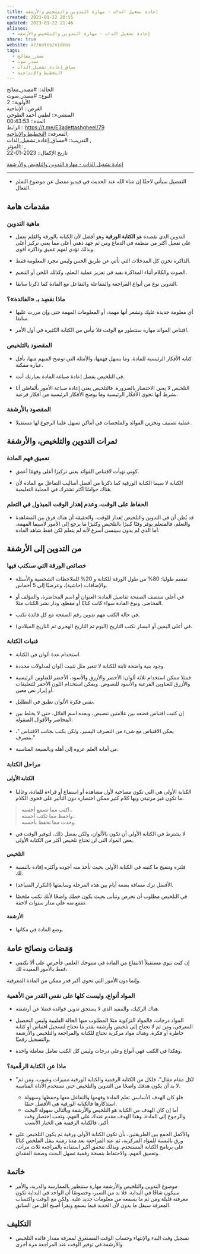 ```yaml
---  
title: إعادة تشغيل الذات - مهارة التدوين والتلخيص والأرشفة  
created: 2023-01-22 20:55  
updated: 2023-01-22 21:46  
aliases:  
  - إعادة تشغيل الذات - مهارة التدوين والتلخيص والأرشفة  
share: true  
website: ar/notes/videos  
tags:  
  - مصدر_معالج  
  - مصدر_صوت  
  - مساق_إعادة_تشغيل_الذات  
  - التخطيط واﻹنتاجية  
---  
```

  
  
  
الحالة:: #مصدر_معالج  
النوع:: #مصدر_صوت  
اﻷولوية:: 2  
الغرض:: الإنتاجية  
المنشيء:: لطفي أحمد الطوخي  
المدة:: 00:43:53  
الرابط:: <https://t.me/E3adettashgheel/79>  
المعرفة:: [التخطيط واﻹنتاجية](%D8%A7%D9%84%D8%AA%D8%AE%D8%B7%D9%8A%D8%B7%20%D9%88%D8%A7%EF%BB%B9%D9%86%D8%AA%D8%A7%D8%AC%D9%8A%D8%A9.md),  
التدريب:: #مساق_إعادة_تشغيل_الذات ,  
المؤثر::  ,  
تاريخ اﻹكمال:: 2023-01-22  
  
[إعادة تشغيل الذات - مهارة التدوين والتلخيص والأرشفة](https://t.me/E3adettashgheel/79)  
  
---  
  
- التفصيل سيأتي لاحقًا إن شاء الله عند الحديث في فيديو مفصل عن موضوع التعلم الفعال.  
  
## مقدمات هامة  
  
### ماهية التدوين  
  
- التدوين الذي نقصده هو **الكتابة الورقية** وهو أفضل لأن الكتابة بالورقة والقلم تعمل على تفعيل أكثر من منطقة في الدماغ ومن ثم جهد ذهني أعلى مما يعني تركيز أعلى وبذلك تؤدي لفهم عميق وذاكرة أقوى.  
  
- الذاكرة تخزن كل المدخلات التي تأتي عن طريق الحس وليس مجرد المعلومة فقط.  
  
- الصوت والكلام أثناء المذاكرة يفيد في تعزيز عملية التعلم، وكذلك اللحن أو التنغيم.  
  
- التدوين نوع من أنواع المراجعة والمفاعلة والتفاعل مع المادة كما ذكرنا سابقا.  
  
### ماذا نقصِد بـ «الفائدة»؟  
  
- أي معلومة جديدة عليك وتشعر أنها مهمة، أو المعلومات المهمة حتى وإن مررت عليها سابقا.  
  
- اقتناص الفوائد مهارة ستتطور مع الوقت فلا تيأس من الكتابة الكثيرة في أول الأمر.  
  
### المقصود بالتلخيص  
  
- كتابة الأفكار الرئيسية للمادة، وما يسهل فهمها، والأمثلة التي توضح المبهم منها، بأقل عبارة ممكنة.  
  
- في التلخيص يفضل إعادة صياغة المادة بعبارتك أنت.  
  
- التلخيص لا يعني الاختصار بالضرورة. فالتلخيص يعني إعادة صياغة الأمور بألفاظي أنا بشرط أنها تحوي الأفكار الرئيسية وما يوضح الأفكار الرئيسية من أفكار فرعية.  
  
### المقصود بالأرشفة  
  
- عملية تصنيف وتخزين الفوائد والملخصات في أماكن تسهل علينا الرجوع لها مستقبلا.  
  
## ثمرات التدوين والتلخيص، والأرشفة  
  
### تعميق فهم المادة  
  
- كوني تهيأت لاقتناص الفوائد يعني تركيزا أعلى وفهمًا أعمق.  
  
- الكتابة لا سيما الكتابة الورقية كما ذكرنا من أفضل أساليب التفاعل مع المادة ﻷن هناك حواسًا أكثر تشترك في العملية التعليمية.  
  
### الحفاظ على الوقت، وعدم إهدار الوقت المبذول في التعلم  
  
- قد يُظن أن في التدوين والتلخيص إهدار للوقت، والحقيقة أن هناك فرق بين المشاهدة والتعلم، فالمتعلم يوفر وقتًا كبيرًا بالتلخيص وكثيرًا ما يرجع إلى الأمور لاسيما المهمة. أما الذي لم يدون سينسى أسرع لأنه لم يتعلم لكن فقط شاهد المادة.  
  
## من التدوين إلى الأرشفة  
  
### خصائص الورقة التي سنكتب فيها  
  
- تقسم طوليا: 80% من طول الورقة للكتابة و 20% للملاحظات الشخصية والأسئلة والإضافات (حاشية)، وعرضيًا إلى 5 أخماس.  
  
- في أعلى منتصف الصفحة تفاصيل المادة: العنوان أو اسم المحاضرة، والمؤلف أو المحاضر، ونوع المادة سواء كانت كتابًا أو مقطع، ودار نشر الكتاب مثلا.  
  
- في حالة الكتب مهم تدوين رقم الصفحة مع كل فائدة تكتب.  
  
- في أعلى اليمين أو اليسار نكتب التاريخ (اليوم ثم التاريخ الهجري ثم التاريخ الميلادي).  
  
### فنيات الكتابة  
  
- استخدام عدة ألوان في الكتابة.  
  
- وجود بنية واضحة ثابتة للكتابة لا تتغير مثل تثبيت ألوان لمدلولات محددة.  
  
- فمثلا ممكن استخدام ثلاثة ألوان: الأخضر والأزرق والأسود، الأخضر للعناوين الرئيسية والأزرق للعناوين الفرعية والأسود للنصوص. ويمكن استخدام اللون الأحمر للتعليقات أو إبراز نص معين.  
  
- نفس فكرة الألوان تطبق في التظليل.  
  
- إن كتبت اقتباس فضعه بين علامتين تنصيص، وبعده اسم القائل، حتى لا يخلط بين المحاضر والأقوال المنقولة.  
  
- يمكن الاقتباس مع شيء من التصرف اليسير، ولكن يكتب بجانب الاقتباس "، بتصرف."  
  
- من أمانة العلم عزوه إلى أهله وبالصيغة المناسبة.  
  
### مراحل الكتابة  
  
#### الكتابة الأولى  
  
- الكتابة الأولى هي التي تكون مصاحبة لأول مشاهدة أو استماع أو قراءة للمادة، وغالبا ما تكون غير مرتبةن وبها كلام كثير ممكن اختصاره دون التأثير على فحوى الكلام.  
  
> اكتب مما تسمع أحسنه..  
> واحفظ مما تكتب أحسنه..  
> وحدث مما تحفظ بأحسنه.  
  
- لا يشترط في الكتابة الأولى أن تكون باﻷلوان، ولكن يفضل ذلك، لتوفير الوقت في بعض المواد التي لن تحتاج تلخيص أكثر من الكتابة اﻷولى.  
  
#### التلخيص  
  
- فلترة وتنقيح ما كتبته في الكتابة الأولى بحيث تأخذ منه أجوده وأكثره إفادة بالنسبة لك.  
  
- اﻷفضل ترك مسافة بضعة أيام بين هذه المرحلة وسابقتها (التكرار المتباعد).  
  
- في التلخيص مطلوب أن تحرص وتتأنى بحيث يكون خطك واضحًا لأنك تكتب ملخصًا تنتفع منه على مدار سنوات لاحقة.  
  
#### الأرشفة  
  
- وضع المادة في مكانها.  
  
## وَمَضات ونصائح عامة  
  
- إن كنت تنوي مستقبلاً الانتفاع من المادة في منتوجك العلمي فأحرص على ألا تكتفي فقط بالأمور المفيدة لك،  
  
وإنما دون الأمور التي تحوي أكبر قدر ممكن من المادة المعرفية.  
  
### المواد أنواع، وليست كلها على نفس القدر من الأهمية  
  
- هناك الركيك، والمفيد الذي لا يستحق تدوين فوائده فضلا عن أرشفته.  
  
- المواد درجات، فالمواد التزكوية مثلا المطلوب منها الحالة القلبيبة وليس التحصيل المعرفي، ومن ثم لا تحتاج إلى تلخيص وأرشفة بقدر ما تحتاج لتسجيل اقتباس أو كتابة خاطرة أو فكرة. وهناك مواد مركزية تحتاج للكتابة والمراجعة والتلخيص واﻷرشفة والتسجيل رقميًا.  
  
- وهكذا في الكتب فهي أنواع وعلى درجات وليس كل الكتب تعامل معاملة واحدة.  
  
### ماذا عن الكتابة الرقْمية؟  
  
- "لكل مقام مقال"، فلكل من الكتابة الرقمية والكتابة الورقية مميزات وعيوب، ومن ثم لا بد أن يكون هدفك واضحًا من التدوين والتلخيص حتى تستخدم الأداة المناسبة.  
  - فلو كان الهدف الأساسي تعلم المادة وفهمها والتفاعل معها وحفظها وسهولة استذكارها فالكتابة الورقية هي اﻷفضل حتمًا.  
  - أما إن كان الهدف من الكتابة هو التلخيص والأرشفة وبالتالي سهولة البحث والرجوع إلى المادة، وهذا الهدف مقدم عندك على الفهم، وتحب اختصار وقت أكبر، فالكتابة الرقمية هي الخيار اﻷنسب.  
  
- والأكمل الجمع بين الطريقتين، بأن تكون الكتابة الأولى ورقية ثم يكون التلخيص على ورق بالنسبة للمواد المركزية، ثم عند المراجعة بعد مدة زمنية ينقل الملخص كتابًا على برنامج الكتابة المستخدم. وبذلك تتحقق أكبر استفادة بالمراجعة ثلاث مرات، وتعميق الفهم، والاحتفاظ بنسخة رقمية تسهل البحث وصعبة الفقدان.  
  
## خاتمة  
  
- موضوع التدوين والتلخيص والأرشفة مهارة ستتطور بالممارسة والدربة، والأمر سيكون شاقًا في البداية، فلا بد من الصبر، وخصوصًا أن الواحد في البداية تكون معرفته قليلة ومن ثم ما يسمعه من معلومات جديد عليه. ولكن مع الوقت واكتساب المعرفة سيقل ما يدون لأن الجديد فيما يسمع ويقرأ أصبح أقل من السابق.  
  
## التكليف  
  
- تسجيل وقت البدء والإنتهاء وحساب الوقت المستغرق لمعرفة مقدار فائدة التلخيص والأرشفة في توفير الوقت عند المراجعة مرة أخرى.  
